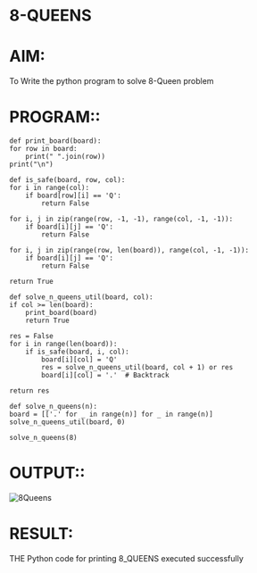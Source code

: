 # 8-QUEENS
# AIM:
To Write the python program to solve 8-Queen problem 
# PROGRAM::

    def print_board(board):
    for row in board:
        print(" ".join(row))
    print("\n")

    def is_safe(board, row, col):
    for i in range(col):
        if board[row][i] == 'Q':
            return False

    for i, j in zip(range(row, -1, -1), range(col, -1, -1)):
        if board[i][j] == 'Q':
            return False

    for i, j in zip(range(row, len(board)), range(col, -1, -1)):
        if board[i][j] == 'Q':
            return False

    return True

    def solve_n_queens_util(board, col):
    if col >= len(board):
        print_board(board)
        return True

    res = False
    for i in range(len(board)):
        if is_safe(board, i, col):
            board[i][col] = 'Q'
            res = solve_n_queens_util(board, col + 1) or res
            board[i][col] = '.'  # Backtrack

    return res

    def solve_n_queens(n):
    board = [['.' for _ in range(n)] for _ in range(n)]
    solve_n_queens_util(board, 0)
    
    solve_n_queens(8)

# OUTPUT::

![8Queens](https://github.com/user-attachments/assets/43c0f102-1d7c-4bb3-a1c7-7bc24848ff2b)

# RESULT:
THE Python code for printing 8_QUEENS executed successfully
